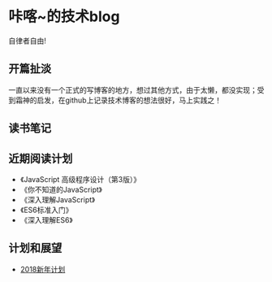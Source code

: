 # 咔喀~的技术blog

自律者自由!

## 开篇扯淡
一直以来没有一个正式的写博客的地方，想过其他方式，由于太懒，都没实现；受到霜神的启发，在github上记录技术博客的想法很好，马上实践之！

## 读书笔记

## 近期阅读计划

* 《JavaScript 高级程序设计（第3版）》
* 《你不知道的JavaScript》
* 《深入理解JavaScript》
* 《ES6标准入门》 
* 《深入理解ES6》

## 计划和展望
* [2018新年计划](https://github.com/zengfxios/kaka-blog/blob/master/%E8%A7%84%E5%88%92%E5%92%8C%E5%B1%95%E6%9C%9B/2018%E6%96%B0%E5%B9%B4%E8%AE%A1%E5%88%92.md)



